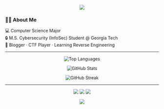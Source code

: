 <p align="center">
  <img src="https://capsule-render.vercel.app/api?type=waving&color=a8c0ff&height=200&section=header&text=Hi%20there%20👋%20I'm%20Jake!&fontSize=35&fontColor=3b4252&animation=fadeIn" />
</p>

### 🧑‍💻 About Me

💻 Computer Science Major  
🔒 M.S. Cybersecurity (InfoSec) Student @ Georgia Tech<br>
🧠 Blogger · CTF Player · Learning Reverse Engineering

---

<p align="center">
  <img src="https://github-readme-stats.vercel.app/api/top-langs?username=j4ke-exe&show_icons=true&theme=light&hide_border=false&locale=en&layout=compact" alt="Top Languages" />
</p>

<p align="center">
  <img src="https://github-readme-stats.vercel.app/api?username=j4ke-exe&show_icons=true&theme=light&hide_border=false&locale=en" alt="GitHub Stats" />
</p>

<p align="center">
  <img src="https://streak-stats.demolab.com?user=j4ke-exe&theme=default&hide_border=false&stroke=82aaff&ring=a8c0ff&fire=82aaff&currStreakNum=3b4252&currStreakLabel=3b4252&sideNums=3b4252&sideLabels=3b4252&background=ffffff" alt="GitHub Streak" />
</p>

---

<p align="center">
  <a href="https://j4ke.io"><img src="https://img.shields.io/badge/Blog-j4ke.io-82aaff?style=for-the-badge&logo=google-chrome&logoColor=white" /></a>
  <a href="https://linkedin.com/in/j4ke"><img src="https://img.shields.io/badge/LinkedIn-Jake%20Garrison-82aaff?style=for-the-badge&logo=linkedin&logoColor=white" /></a>
  <a href="mailto:contact@j4ke.io"><img src="https://img.shields.io/badge/Email-contact@j4ke.io-82aaff?style=for-the-badge&logo=gmail&logoColor=white" /></a>
</p>

<p align="center">
  <img src="https://capsule-render.vercel.app/api?type=waving&color=a8c0ff&height=150&section=footer" />
</p>
